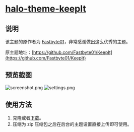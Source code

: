<h1><a href="https://github.com/halo-dev/halo-theme-keepIt" target="_blank">halo-theme-keepIt</a></h1>

## 说明

该主题的原作者为 [Fastbyte01](https://fsb01.com)，非常感谢做出这么优秀的主题。

原主题地址：[https://github.com/Fastbyte01/KeepIt](https://github.com/Fastbyte01/KeepIt)

## 预览截图

![screenshot.png](https://i.loli.net/2019/09/19/zwf4qTYFn9M2Ugj.png)
![settings.png](https://i.loli.net/2019/08/15/mkUzFK2oRAdxEy3.png)

## 使用方法

1. 克隆或者[下载](https://github.com/halo-dev/halo-theme-keepIt/releases)。
2. 压缩为 zip 压缩包之后在后台的主题设置直接上传即可使用。
